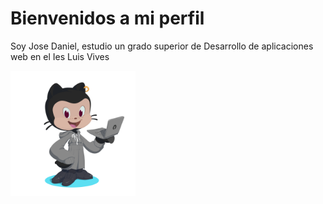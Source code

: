 <body>
    <h1>Bienvenidos a mi perfil</h1>
    <p>Soy Jose Daniel, estudio un grado superior de Desarrollo de aplicaciones web en el Ies Luis Vives </p>
    <img src="imagenes/octocat.png"  width="200">
</body>

